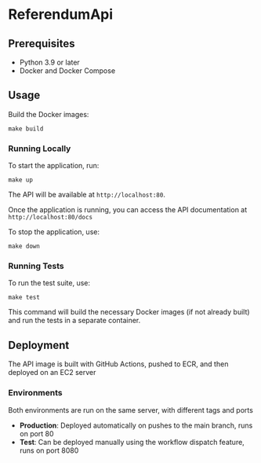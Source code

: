 # ReferendumApi

## Prerequisites
* Python 3.9 or later
* Docker and Docker Compose


## Usage

Build the Docker images:
   ```
   make build
   ```

### Running Locally

To start the application, run:

```
make up
```

The API will be available at `http://localhost:80`.

Once the application is running, you can access the API documentation at `http://localhost:80/docs`

To stop the application, use:

```
make down
```

### Running Tests

To run the test suite, use:

```
make test
```

This command will build the necessary Docker images (if not already built) and run the tests in a separate container.

## Deployment

The API image is built with GitHub Actions, pushed to ECR, and then deployed on an EC2 server

### Environments

Both environments are run on the same server, with different tags and ports

- **Production**: Deployed automatically on pushes to the main branch, runs on port 80
- **Test**: Can be deployed manually using the workflow dispatch feature, runs on port 8080
